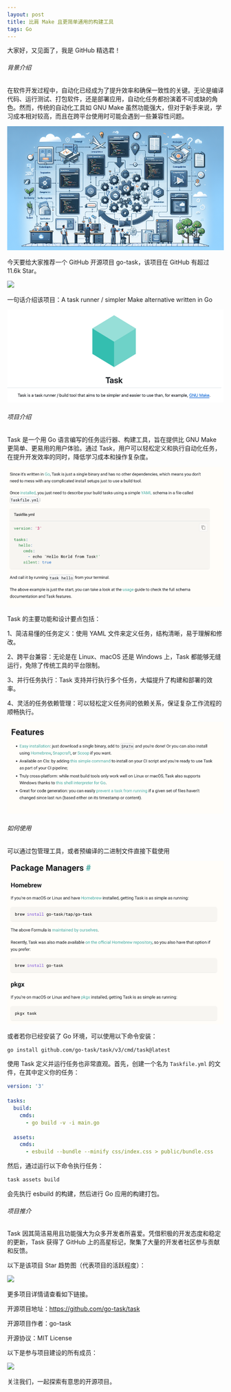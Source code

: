 ```yaml
---
layout: post
title: 比肩 Make 且更简单通用的构建工具
tags: Go
---
```


大家好，又见面了，我是 GitHub 精选君！

###### 背景介绍

在软件开发过程中，自动化已经成为了提升效率和确保一致性的关键。无论是编译代码、运行测试、打包软件，还是部署应用，自动化任务都扮演着不可或缺的角色。然而，传统的自动化工具如 GNU Make 虽然功能强大，但对于新手来说，学习成本相对较高，而且在跨平台使用时可能会遇到一些兼容性问题。

![](https://raw.githubusercontent.com/ZhuPeng/pic/master/mac/compress_tmp-0d1377bccdd5b10416ddbd83c1bea269.png)

今天要给大家推荐一个 GitHub 开源项目 go-task，该项目在 GitHub 有超过 11.6k Star。

![](https://stats.deeptrain.net/repo/go-task/task/?theme=light)

一句话介绍该项目：A task runner / simpler Make alternative written in Go

![](https://raw.githubusercontent.com/ZhuPeng/pic/master/images/compress_image-20241207224855361.png)


###### 项目介绍

Task 是一个用 Go 语言编写的任务运行器、构建工具，旨在提供比 GNU Make 更简单、更易用的用户体验。通过 Task，用户可以轻松定义和执行自动化任务，在提升开发效率的同时，降低学习成本和操作复杂度。

![](https://raw.githubusercontent.com/ZhuPeng/pic/master/images/compress_image-20241207225011378.png)

Task 的主要功能和设计要点包括：

1、简洁易懂的任务定义：使用 YAML 文件来定义任务，结构清晰，易于理解和修改。

2、跨平台兼容：无论是在 Linux、macOS 还是 Windows 上，Task 都能够无缝运行，免除了传统工具的平台限制。

3、并行任务执行：Task 支持并行执行多个任务，大幅提升了构建和部署的效率。

4、灵活的任务依赖管理：可以轻松定义任务间的依赖关系，保证复杂工作流程的顺畅执行。

![](https://raw.githubusercontent.com/ZhuPeng/pic/master/images/compress_image-20241207225056435.png)

###### 如何使用

可以通过包管理工具，或者预编译的二进制文件直接下载使用

![](https://raw.githubusercontent.com/ZhuPeng/pic/master/images/compress_image-20241207225207832.png)

或者若你已经安装了 Go 环境，可以使用以下命令安装：

```sh
go install github.com/go-task/task/v3/cmd/task@latest
```

使用 Task 定义并运行任务也非常直观。首先，创建一个名为 `Taskfile.yml` 的文件，在其中定义你的任务：

```yaml
version: '3'

tasks:
  build:
    cmds:
      - go build -v -i main.go

  assets:
    cmds:
      - esbuild --bundle --minify css/index.css > public/bundle.css
```

然后，通过运行以下命令执行任务：

```sh
task assets build
```

会先执行 esbuild 的构建，然后进行 Go 应用的构建打包。

###### 项目推介

Task 因其简洁易用且功能强大为众多开发者所喜爱。凭借积极的开发态度和稳定的更新，Task 获得了 GitHub 上的高星标记，聚集了大量的开发者社区参与贡献和反馈。

以下是该项目 Star 趋势图（代表项目的活跃程度）：

![](https://api.star-history.com/svg?repos=go-task/task&type=Timeline)

更多项目详情请查看如下链接。

开源项目地址：https://github.com/go-task/task 

开源项目作者：go-task

开源协议：MIT License

以下是参与项目建设的所有成员：

![](https://contrib.rocks/image?repo=go-task/task)

关注我们，一起探索有意思的开源项目。

